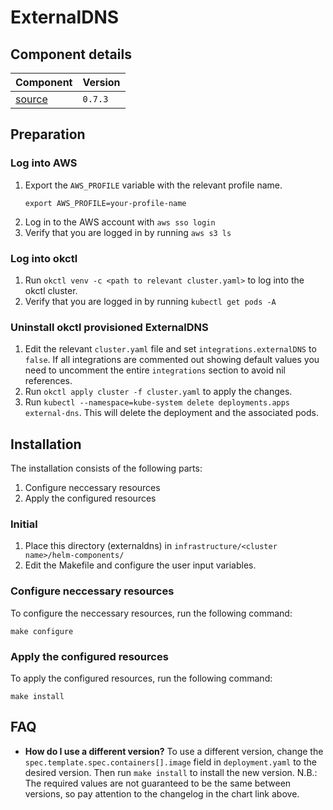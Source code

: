 # ExternalDNS

## Component details

| Component                                                                     | Version  |
| ----------------------------------------------------------------------------- | -------- |
| [source](https://github.com/kubernetes-sigs/external-dns/releases/tag/v0.7.3) | `0.7.3`  |

## Preparation

### Log into AWS

1. Export the `AWS_PROFILE` variable with the relevant profile name.
    ```shell
    export AWS_PROFILE=your-profile-name
    ```
2. Log in to the AWS account with `aws sso login`
3. Verify that you are logged in by running `aws s3 ls`

### Log into okctl

1. Run `okctl venv -c <path to relevant cluster.yaml>` to log into the okctl cluster.
2. Verify that you are logged in by running `kubectl get pods -A`

### Uninstall okctl provisioned ExternalDNS

1. Edit the relevant `cluster.yaml` file and set `integrations.externalDNS` to `false`. If all integrations are commented
   out showing default values you need to uncomment the entire `integrations` section to avoid nil references.
2. Run `okctl apply cluster -f cluster.yaml` to apply the changes.
3. Run `kubectl --namespace=kube-system delete deployments.apps external-dns`. This will delete the deployment and the
   associated pods.

## Installation

The installation consists of the following parts:

1. Configure neccessary resources
2. Apply the configured resources

### Initial

1. Place this directory (externaldns) in `infrastructure/<cluster name>/helm-components/`
2. Edit the Makefile and configure the user input variables.

### Configure neccessary resources

To configure the neccessary resources, run the following command:

```shell
make configure
```

### Apply the configured resources

To apply the configured resources, run the following command:

```shell
make install
```

## FAQ

- **How do I use a different version?** To use a different version, change the `spec.template.spec.containers[].image` field
    in `deployment.yaml` to the desired version. Then run `make install` to install the new version. N.B.: The required
    values are not guaranteed to be the same between versions, so pay attention to the changelog in the chart link above.

